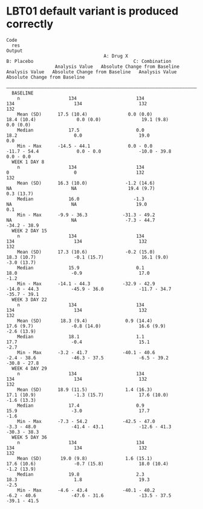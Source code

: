 # LBT01 default variant is produced correctly

    Code
      res
    Output
                                        A: Drug X                                        B: Placebo                                     C: Combination                
                      Analysis Value   Absolute Change from Baseline   Analysis Value   Absolute Change from Baseline   Analysis Value   Absolute Change from Baseline
      ————————————————————————————————————————————————————————————————————————————————————————————————————————————————————————————————————————————————————————————————
      BASELINE                                                                                                                                                        
        n                  134                      134                     134                      134                     132                      132             
        Mean (SD)      17.5 (10.4)               0.0 (0.0)              18.4 (10.4)               0.0 (0.0)               19.1 (9.8)               0.0 (0.0)          
        Median             17.5                     0.0                     18.2                     0.0                     19.0                     0.0             
        Min - Max      -14.5 - 44.1              0.0 - 0.0              -11.7 - 54.4              0.0 - 0.0              -10.0 - 39.8              0.0 - 0.0          
      WEEK 1 DAY 8                                                                                                                                                    
        n                  134                      134                      0                        0                      132                      132             
        Mean (SD)      16.3 (10.0)              -1.2 (14.6)                  NA                      NA                   19.4 (9.7)              0.3 (13.7)          
        Median             16.0                    -1.3                      NA                      NA                      19.0                     0.1             
        Min - Max      -9.9 - 36.3             -31.3 - 49.2                  NA                      NA                  -7.3 - 44.7             -34.2 - 38.9         
      WEEK 2 DAY 15                                                                                                                                                   
        n                  134                      134                     134                      134                     132                      132             
        Mean (SD)      17.3 (10.6)              -0.2 (15.0)             18.3 (10.7)              -0.1 (15.7)              16.1 (9.0)              -3.0 (13.7)         
        Median             15.9                     0.1                     18.0                    -0.9                     17.0                    -1.2             
        Min - Max      -14.1 - 44.3            -32.9 - 42.9             -14.0 - 44.3            -45.9 - 36.0             -11.7 - 34.7            -35.7 - 39.1         
      WEEK 3 DAY 22                                                                                                                                                   
        n                  134                      134                     134                      134                     132                      132             
        Mean (SD)       18.3 (9.4)              0.9 (14.4)               17.6 (9.7)              -0.8 (14.0)              16.6 (9.9)              -2.6 (13.9)         
        Median             18.1                     1.1                     17.7                    -0.4                     15.1                    -2.7             
        Min - Max      -3.2 - 41.7             -40.1 - 40.6             -2.4 - 38.6             -46.3 - 37.5             -6.5 - 39.2             -30.8 - 27.8         
      WEEK 4 DAY 29                                                                                                                                                   
        n                  134                      134                     134                      134                     132                      132             
        Mean (SD)      18.9 (11.5)              1.4 (16.3)              17.1 (10.9)              -1.3 (15.7)             17.6 (10.0)              -1.6 (13.3)         
        Median             17.4                     0.9                     15.9                    -3.0                     17.7                    -1.6             
        Min - Max      -7.3 - 54.2             -42.5 - 47.0             -3.3 - 48.0             -41.4 - 43.1             -12.6 - 41.3            -30.3 - 38.3         
      WEEK 5 DAY 36                                                                                                                                                   
        n                  134                      134                     134                      134                     132                      132             
        Mean (SD)       19.0 (9.8)              1.6 (15.1)              17.6 (10.6)              -0.7 (15.8)             18.0 (10.4)              -1.2 (13.9)         
        Median             19.8                     2.3                     18.3                     1.8                     19.3                    -2.5             
        Min - Max      -4.6 - 43.4             -40.1 - 40.2             -6.2 - 40.6             -47.6 - 31.6             -13.5 - 37.5            -39.1 - 41.5         

